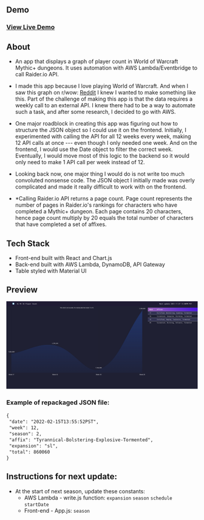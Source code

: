 ## Demo

### [View Live Demo](https://mythicplus.vercel.app/)

## About

- An app that displays a graph of player count in World of Warcraft Mythic+ dungeons. It uses automation with AWS Lambda/Eventbridge to call Raider.io API.

- I made this app because I love playing World of Warcraft. And when I saw this graph on r/wow: [Reddit](https://www.reddit.com/r/wow/comments/o5nocw/comment/h2ov91n/?utm_source=share&utm_medium=web2x&context=3) I knew I wanted to make something like this. Part of the challenge of making this app is that the data requires a weekly call to an external API. I knew there had to be a way to automate such a task, and after some research, I decided to go with AWS.

- One major roadblock in creating this app was figuring out how to structure the JSON object so I could use it on the frontend. Initially, I experimented with calling the API for all 12 weeks every week, making 12 API calls at once --- even though I only needed one week. And on the frontend, I would use the Date object to filter the correct week. Eventually, I would move most of this logic to the backend so it would only need to make 1 API call per week instead of 12.

- Looking back now, one major thing I would do is not write too much convoluted nonsense code. The JSON object I initially made was overly complicated and made it really difficult to work with on the frontend.

- \*Calling Raider.io API returns a page count. Page count represents the number of pages in Raider.io's rankings for characters who have completed a Mythic+ dungeon. Each page contains 20 characters, hence page count multiply by 20 equals the total number of characters that have completed a set of affixes.

## Tech Stack

- Front-end built with React and Chart.js
- Back-end built with AWS Lambda, DynamoDB, API Gateway
- Table styled with Material UI

## Preview

!["M+"](https://github.com/WebDevBernard/Portfolio/blob/main/docs/raiderio.png?raw=true)

### Example of repackaged JSON file:

```
{
 "date": "2022-02-15T13:55:52PST",
 "week": 12,
 "season": 2,
 "affix": "Tyrannical-Bolstering-Explosive-Tormented",
 "expansion": "sl",
 "total": 860060
}
```

## Instructions for next update:

- At the start of next season, update these constants:
  - AWS Lambda - write.js function: `expansion` `season` `schedule` `startDate`
  - Front-end - App.js: `season`
